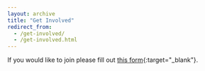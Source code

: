 ```yaml
---
layout: archive
title: "Get Involved"
redirect_from: 
  - /get-involved/
  - /get-involved.html
---
```


If you would like to join please fill out [this form](https://forms.gle/bwe3pmAF2YppUT5d7){:target="_blank"}.
